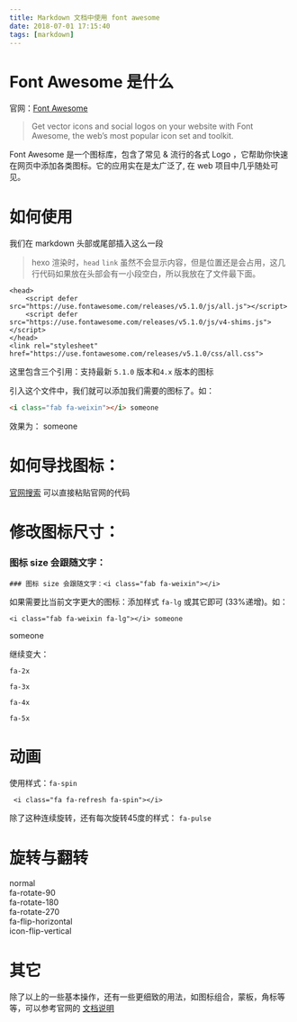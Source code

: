 ```yaml
---
title: Markdown 文档中使用 font awesome
date: 2018-07-01 17:15:40
tags: [markdown]
---
```


# Font Awesome 是什么

官网：[Font Awesome](https://fontawesome.com/)

> Get vector icons and social logos on your website with Font Awesome, the web’s most popular icon set and toolkit.

Font Awesome 是一个图标库，包含了常见 & 流行的各式 Logo ，它帮助你快速在网页中添加各类图标。它的应用实在是太广泛了, 在 web 项目中几乎随处可见。

# 如何使用

我们在 markdown 头部或尾部插入这么一段

> hexo 渲染时，`head` `link` 虽然不会显示内容，但是位置还是会占用，这几行代码如果放在头部会有一小段空白，所以我放在了文件最下面。

```
<head> 
    <script defer src="https://use.fontawesome.com/releases/v5.1.0/js/all.js"></script> 
    <script defer src="https://use.fontawesome.com/releases/v5.1.0/js/v4-shims.js"></script> 
</head> 
<link rel="stylesheet" href="https://use.fontawesome.com/releases/v5.1.0/css/all.css">
```

这里包含三个引用：支持最新 `5.1.0` 版本和`4.x` 版本的图标

引入这个文件中，我们就可以添加我们需要的图标了。如：

```html
<i class="fab fa-weixin"></i> someone
```

效果为：
<i class="fab fa-weixin"></i> someone

# 如何导找图标：

[官网搜索](https://fontawesome.com/icons)
可以直接粘贴官网的代码

# 修改图标尺寸：

### 图标 size 会跟随文字：<i class="fab fa-weixin"></i>

```
### 图标 size 会跟随文字：<i class="fab fa-weixin"></i>
```


如果需要比当前文字更大的图标：添加样式 `fa-lg` 或其它即可 (33%递增)。如：

```
<i class="fab fa-weixin fa-lg"></i> someone
```
<i class="fab fa-weixin fa-lg"></i> someone

继续变大：

<i class="fab fa-weixin fa-2x"></i>  `fa-2x` 

<i class="fab fa-weixin fa-3x"></i>   `fa-3x` 

<i class="fab fa-weixin fa-4x"></i>   `fa-4x` 

<i class="fab fa-weixin fa-5x"></i>   `fa-5x` 

# 动画

使用样式：`fa-spin`

```
 <i class="fa fa-refresh fa-spin"></i>
```
 <i class="fa fa-refresh fa-spin"></i>
 
 除了这种连续旋转，还有每次旋转45度的样式：
 `fa-pulse` <i class="fas fa-spinner fa-pulse"></i>
 
# 旋转与翻转

<i class="fa fa-shield"></i> normal<br>
<i class="fa fa-shield fa-rotate-90"></i> fa-rotate-90<br>
<i class="fa fa-shield fa-rotate-180"></i> fa-rotate-180<br>
<i class="fa fa-shield fa-rotate-270"></i> fa-rotate-270<br>
<i class="fa fa-shield fa-flip-horizontal"></i> fa-flip-horizontal<br>
<i class="fa fa-shield fa-flip-vertical"></i> icon-flip-vertical
 
# 其它
除了以上的一些基本操作，还有一些更细致的用法，如图标组合，蒙板，角标等等，可以参考官网的 [文档说明](https://fontawesome.com/how-to-use/on-the-web/styling/stacking-icons)




<head> 
    <script defer src="https://use.fontawesome.com/releases/v5.1.0/js/all.js"></script> 
    <script defer src="https://use.fontawesome.com/releases/v5.1.0/js/v4-shims.js"></script> 
    <link rel="stylesheet" href="https://use.fontawesome.com/releases/v5.1.0/css/all.css">
</head> 

